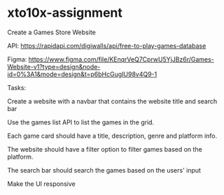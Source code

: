 # xto10x-assignment

Create a Games Store Website


API: https://rapidapi.com/digiwalls/api/free-to-play-games-database

Figma: https://www.figma.com/file/KEnqrVeQ7CprwU5YjJBz6r/Games-Website-v1?type=design&node-id=0%3A1&mode=design&t=p6bHcGugIU98v4Q9-1

Tasks:

Create a website with a navbar that contains the website title and search bar

Use the games list API to list the games in the grid.

Each game card should have a title, description, genre and platform info.

The website should have a filter option to filter games based on the platform.

The search bar should search the games based on the users' input

Make the UI responsive
